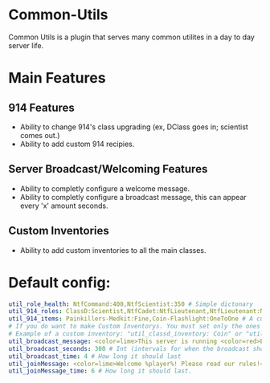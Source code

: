 # Common-Utils
Common Utils is a plugin that serves many common utilites in a day to day server life.

# Main Features
## 914 Features
- Ability to change 914's class upgrading (ex, DClass goes in; scientist comes out.)
- Ability to add custom 914 recipies.
## Server Broadcast/Welcoming Features
- Ability to completly configure a welcome message.
- Ability to completly configure a broadcast message, this can appear every 'x' amount seconds.
## Custom Inventories
- Ability to add custom inventories to all the main classes.

# Default config:
```yaml
util_role_health: NtfCommand:400,NtfScientist:350 # Simple dictonary
util_914_roles: ClassD:Scientist,NtfCadet:NtfLieutenant,NtfLieutenant:NtfScientist,NtfScientist:NtfCommander # Another dictonary
util_914_items: Painkillers-Medkit:Fine,Coin-Flashlight:OneToOne # A custom dictonary with a second value.
# If you do want to make Custom Inventorys. You must set only the ones you want!
# Example of a custom inventory: "util_classd_inventory: Coin" or "util_ntfcadet_inventory: Adrenaline,Ammo556,Flashlight,GrenadeFlash,KeycardGuard,GunMP7"
util_broadcast_message: <color=lime>This server is running <color=red>EXILED-CommonUtils</color>, enjoy playing!</color> # String
util_broadcast_seconds: 300 # Int (intervals for when the broadcast should go off)
util_broadcast_time: 4 # How long it should last
util_joinMessage: <color=lime>Welcome %player%! Please read our rules!</color> # String
util_joinMessage_time: 6 # How long it should last.
```

